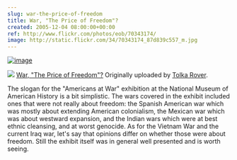```yaml
---  
slug: war-the-price-of-freedom
title: War, "The Price of Freedom"?
created: 2005-12-04 08:00:00+00:00
ref: http://www.flickr.com/photos/eob/70343174/
image: http://static.flickr.com/34/70343174_87d839c557_m.jpg
---  
```

[![image](http://static.flickr.com/34/70343174_87d839c557_m.jpg)](http://www.flickr.com/photos/eob/70343174/)
 
[![](http://static.flickr.com/34/70343174_87d839c557_m.jpg)](http://www.flickr.com/photos/eob/70343174/)
   [War, "The Price of Freedom"?](http://www.flickr.com/photos/eob/70343174/)
  Originally uploaded by [Tolka Rover](http://www.flickr.com/people/eob/).


The slogan for the "Americans at War" exhibition at the National Museum of American History is a bit simplistic.  The wars covered in the exhibit included ones that were not really about freedom: the Spanish American war which was mostly about extending American colonialism, the Mexican war which was about westward expansion, and the Indian wars which were at best ethnic cleansing, and at worst genocide.  As for the Vietnam War and the current Iraq war, let's say that opinions differ on whether those were about freedom.  Still the exhibit itself was in general well presented and is worth seeing.


